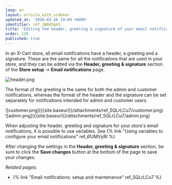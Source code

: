 ```yaml
---
lang: en
layout: article_with_sidebar
updated_at: '2018-03-26 19:04 +0400'
identifier: ref_2W845gkS
title: 'Editing the header, greeting & signature of your email notifications'
order: 120
published: true
---
```

In an X-Cart store, all email notifications have a header, a greeting and a signature. These are the same for all the notifications that are used in your store, and they can be edited via the **Header, greeting & signature** section of the **Store setup** -> **Email notifications** page. 

![header.png]({{site.baseurl}}/attachments/ref_2W845gkS/header.png)

The format of the greeting is the same for both the admin and customer notifications, whereas the format of the header and the signature can be set separately for notifications intended for admin and customer users. 

<div class="ui stackable two column grid">
  <div class="column" markdown="span">![customer.png]({{site.baseurl}}/attachments/ref_5QLrLCu7/customer.png)</div>
  <div class="column" markdown="span">![admin.png]({{site.baseurl}}/attachments/ref_5QLrLCu7/admin.png)</div>
</div> 

When adjusting the header, greeting and signature for your store's email notifications, it is possible to use variables. See {% link "Using variables to configure your email  notifications" ref_6fJMVyRl %}

After changing the settings in the **Header, greeting & signature** section, be sure to click the **Save changes** button at the bottom of the page to save your changes.


_Related pages:_

   * {% link "Email notifications: setup and maintenance" ref_5QLrLCu7 %}
